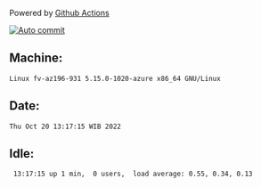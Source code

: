 Powered by [Github Actions](https://github.com/features/actions)

[![Auto commit](https://github.com/hiage/workstation/workflows/Auto%20commit/badge.svg)](https://github.com/hiage/workstation/actions?query=workflow%3A%22Auto+commit%22)

## Machine:
```
Linux fv-az196-931 5.15.0-1020-azure x86_64 GNU/Linux
```
## Date:
```
Thu Oct 20 13:17:15 WIB 2022
```
## Idle:
```
 13:17:15 up 1 min,  0 users,  load average: 0.55, 0.34, 0.13
```
